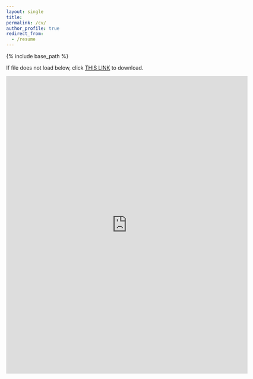 ```yaml
---
layout: single
title:
permalink: /cv/
author_profile: true
redirect_from:
  - /resume
---
```


{% include base_path %}

If file does not load below, click [THIS LINK](https://github.com/jacobhmoore/jacobhmoore.github.io/files/Jacob%20Moore%20CV.pdf) to download.

<embed src="https://github.com/jacobhmoore/jacobhmoore.github.io/blob/files/Jacob%20Moore%20CV.pdf" width="650" height="800" type='application/pdf'>
